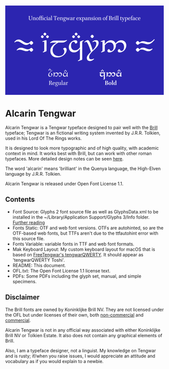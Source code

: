 ![Title image](title.svg)

# Alcarin Tengwar

Alcarin Tengwar is a Tengwar typeface designed to pair well with the [Brill](https://www.brill.com/brill-typeface) typeface; Tengwar is an fictional writing system invented by J.R.R. Tolkien, used in his Lord Of The Rings works.

It is designed to look more typographic and of high quality, with academic context in mind. It works best with Brill, but can work with other roman typefaces. More detailed design notes can be seen [here](https://tosche.net/fonts/alcarin-tengwar).

The word 'alcarin' means 'brilliant' in the Quenya language, the High-Elven language by J.R.R. Tolkien.

Alcarin Tengwar is released under Open Font License 1.1.

## Contents
- Font Source: Glyphs 2 font source file as well as GlyphsData.xml to be installed in the ~/Library/Application Support/Glyphs 3/Info folder. [Further reading](https://glyphsapp.com/learn/roll-your-own-glyph-data)
- Fonts Static: OTF and web font versions. OTFs are autohinted, so are the OTF-based web fonts, but TTFs aren't due to the ttfautohint error with this source file.
- Fonts Variable: variable fonts in TTF and web font formats.
- Mak Keyboard Layout: My custom keyboard layout for macOS that is based on [FreeTengwar's tengwarQWERTY](http://freetengwar.sourceforge.net/keylayouts.html). It should appear as 'tengwarQWERTY Toshi'.
- README: This document.
- OFL.txt: The Open Font License 1.1 license text.
- PDFs: Some PDFs including the glyph set, manual, and simple specimens.

## Disclaimer
The Brill fonts are owned by Koninklijke Brill NV. They are not licensed under the OFL but under licenses of their own, both [non-commercial](https://brill.com/page/BrillFont/brill-typeface) and [commercial](https://fonts.ilovetypography.com/superfamily/Brill).

Alcarin Tengwar is not in any official way associated with either Koninklijke Brill NV or Tolkien Estate. It also does not contain any graphical elements of Brill.

Also, I am a typeface designer, not a linguist. My knowledge on Tengwar and is rusty; if/when you raise issues, I would appreciate an attitude and vocabulary as if you would explain to a newbie.
